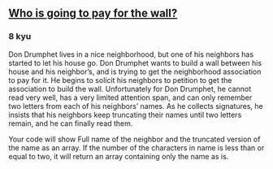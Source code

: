 <h2><a href=https://www.codewars.com/kata/58bf9bd943fadb2a980000a7/train/javascript target="_blank">Who is going to pay for the wall?</a></h2><h3>8 kyu</h3><p>Don Drumphet lives in a nice neighborhood, but one of his neighbors has started to let his house go.  Don Drumphet wants to build a wall between his house and his neighbor’s, and is trying to get the neighborhood association to pay for it.  He begins to solicit his neighbors to petition to get the association to build the wall.  Unfortunately for Don Drumphet, he cannot read very well, has a very limited attention span, and can only remember two letters from each of his neighbors’ names.  As he collects signatures, he insists that his neighbors keep truncating their names until two letters remain, and he can finally read them.</p><p>Your code will show Full name of the neighbor and the truncated version of the name as an array. If the number of the characters in name is less than or equal to two, it will return an array containing only the name as is.</p>